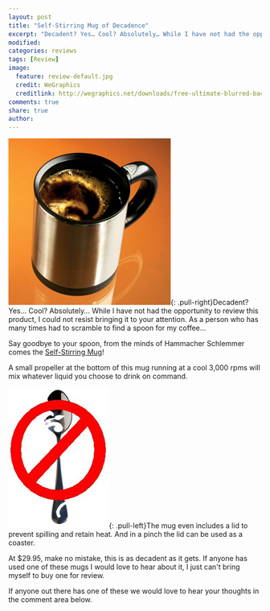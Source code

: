 ```yaml
---
layout: post
title: "Self-Stirring Mug of Decadence"
excerpt: "Decadent? Yes… Cool? Absolutely… While I have not had the opportunity to review this product, I could not resist bringing it to your attention."
modified: 
categories: reviews
tags: [Review]
image:
  feature: review-default.jpg
  credit: WeGraphics
  creditlink: http://wegraphics.net/downloads/free-ultimate-blurred-background-pack/
comments: true
share: true
author: 
---
```

![Too Lazy for Spoons](/images/self-stir.png){: .pull-right}Decadent? Yes… Cool? Absolutely… While I have not had the opportunity to review this product, I could not resist bringing it to your attention.  As a person who has many times had to scramble to find a spoon for my coffee…

Say goodbye to your spoon, from the minds of Hammacher Schlemmer comes the [Self-Stirring Mug](http://www.hammacher.com/publish/73062.asp?source=CJ&cm_ven=CJ&cm_pla=1492714&cm_ite=Self-Stirring+Mug&cm_cat=1414665)!

A small propeller at the bottom of this mug running at a cool 3,000 rpms will mix whatever liquid you choose to drink on command.

![No Spoon Required](/images/spoon.jpg){: .pull-left}The mug even includes a lid to prevent spilling and retain heat. And in a pinch the lid can be used as a coaster.

At $29.95, make no mistake, this is as decadent as it gets. If anyone has used one of these mugs I would love to hear about it, I just can't bring myself to buy one for review. 

If anyone out there has one of these we would love to hear your thoughts in the comment area below.